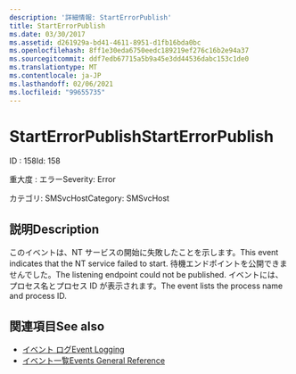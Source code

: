 ```yaml
---
description: '詳細情報: StartErrorPublish'
title: StartErrorPublish
ms.date: 03/30/2017
ms.assetid: d261929a-bd41-4611-8951-d1fb16bda0bc
ms.openlocfilehash: 8ff1e30eda6750eedc189219ef276c16b2e94a37
ms.sourcegitcommit: ddf7edb67715a5b9a45e3dd44536dabc153c1de0
ms.translationtype: MT
ms.contentlocale: ja-JP
ms.lasthandoff: 02/06/2021
ms.locfileid: "99655735"
---
```

# <a name="starterrorpublish"></a><span data-ttu-id="666dc-103">StartErrorPublish</span><span class="sxs-lookup"><span data-stu-id="666dc-103">StartErrorPublish</span></span>

<span data-ttu-id="666dc-104">ID : 158</span><span class="sxs-lookup"><span data-stu-id="666dc-104">Id: 158</span></span>  
  
 <span data-ttu-id="666dc-105">重大度 : エラー</span><span class="sxs-lookup"><span data-stu-id="666dc-105">Severity: Error</span></span>  
  
 <span data-ttu-id="666dc-106">カテゴリ: SMSvcHost</span><span class="sxs-lookup"><span data-stu-id="666dc-106">Category: SMSvcHost</span></span>  
  
## <a name="description"></a><span data-ttu-id="666dc-107">説明</span><span class="sxs-lookup"><span data-stu-id="666dc-107">Description</span></span>  

 <span data-ttu-id="666dc-108">このイベントは、NT サービスの開始に失敗したことを示します。</span><span class="sxs-lookup"><span data-stu-id="666dc-108">This event indicates that the NT service failed to start.</span></span> <span data-ttu-id="666dc-109">待機エンドポイントを公開できませんでした。</span><span class="sxs-lookup"><span data-stu-id="666dc-109">The listening endpoint could not be published.</span></span> <span data-ttu-id="666dc-110">イベントには、プロセス名とプロセス ID が表示されます。</span><span class="sxs-lookup"><span data-stu-id="666dc-110">The event lists the process name and process ID.</span></span>  
  
## <a name="see-also"></a><span data-ttu-id="666dc-111">関連項目</span><span class="sxs-lookup"><span data-stu-id="666dc-111">See also</span></span>

- [<span data-ttu-id="666dc-112">イベント ログ</span><span class="sxs-lookup"><span data-stu-id="666dc-112">Event Logging</span></span>](index.md)
- [<span data-ttu-id="666dc-113">イベント一覧</span><span class="sxs-lookup"><span data-stu-id="666dc-113">Events General Reference</span></span>](events-general-reference.md)
